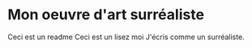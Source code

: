 # Mon oeuvre d'art surréaliste
Ceci est un readme
Ceci est un lisez moi
J'écris comme un surréaliste.
